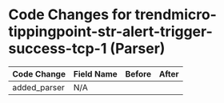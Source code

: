 # Code Changes for trendmicro-tippingpoint-str-alert-trigger-success-tcp-1 (Parser)

| Code Change | Field Name | Before | After |
|-------------|------------|--------|-------|
| added_parser | N/A |  |  |